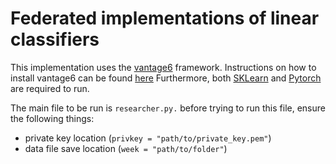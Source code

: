 # Federated implementations of linear classifiers

This implementation uses the [vantage6](https://docs.vantage6.ai/) framework. Instructions on how to install vantage6 can be found [here](https://docs.vantage6.ai/installation/what-to-install)
Furthermore, both [SKLearn](https://scikit-learn.org/stable/) and [Pytorch](https://pytorch.org/) are required to run.

The main file to be run is `researcher.py.` before trying to run this file, ensure the following things:

- private key location (`privkey = "path/to/private_key.pem"`)
- data file save location (`week = "path/to/folder"`)


